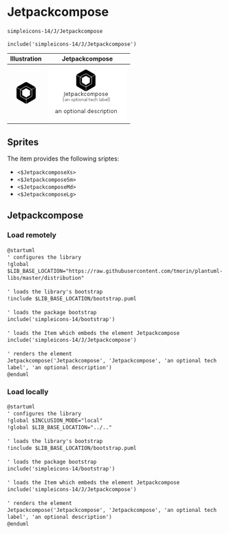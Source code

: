 # Jetpackcompose


```text
simpleicons-14/J/Jetpackcompose
```

```text
include('simpleicons-14/J/Jetpackcompose')
```



| Illustration | Jetpackcompose |
| :---: | :---: |
| ![illustration for Illustration](../../simpleicons-14/J/Jetpackcompose.png) | ![illustration for Jetpackcompose](../../simpleicons-14/J/Jetpackcompose.Local.png) |



## Sprites
The item provides the following sriptes:

- `<$JetpackcomposeXs>`
- `<$JetpackcomposeSm>`
- `<$JetpackcomposeMd>`
- `<$JetpackcomposeLg>`





## Jetpackcompose

### Load remotely
```plantuml
@startuml
' configures the library
!global $LIB_BASE_LOCATION="https://raw.githubusercontent.com/tmorin/plantuml-libs/master/distribution"

' loads the library's bootstrap
!include $LIB_BASE_LOCATION/bootstrap.puml

' loads the package bootstrap
include('simpleicons-14/bootstrap')

' loads the Item which embeds the element Jetpackcompose
include('simpleicons-14/J/Jetpackcompose')

' renders the element
Jetpackcompose('Jetpackcompose', 'Jetpackcompose', 'an optional tech label', 'an optional description')
@enduml
```

### Load locally
```plantuml
@startuml
' configures the library
!global $INCLUSION_MODE="local"
!global $LIB_BASE_LOCATION="../.."

' loads the library's bootstrap
!include $LIB_BASE_LOCATION/bootstrap.puml

' loads the package bootstrap
include('simpleicons-14/bootstrap')

' loads the Item which embeds the element Jetpackcompose
include('simpleicons-14/J/Jetpackcompose')

' renders the element
Jetpackcompose('Jetpackcompose', 'Jetpackcompose', 'an optional tech label', 'an optional description')
@enduml
```

